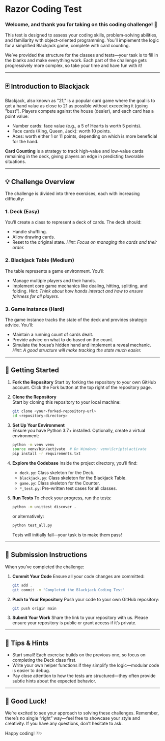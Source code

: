 # Razor Coding Test

### Welcome, and thank you for taking on this coding challenge! 🎉

This test is designed to assess your coding skills, problem-solving abilities, and familiarity with object-oriented programming. You’ll implement the logic for a simplified Blackjack game, complete with card counting.

We’ve provided the structure for the classes and tests—your task is to fill in the blanks and make everything work. Each part of the challenge gets progressively more complex, so take your time and have fun with it!

---

## 🃏 Introduction to Blackjack

Blackjack, also known as "21," is a popular card game where the goal is to get a hand value as close to 21 as possible without exceeding it (going "bust"). Players compete against the house (dealer), and each card has a point value:

- Number cards: face value (e.g., a 5 of Hearts is worth 5 points).
- Face cards (King, Queen, Jack): worth 10 points.
- Aces: worth either 1 or 11 points, depending on which is more beneficial for the hand.

**Card Counting** is a strategy to track high-value and low-value cards remaining in the deck, giving players an edge in predicting favorable situations.

---

## 💡 Challenge Overview

The challenge is divided into three exercises, each with increasing difficulty:

### 1. **Deck** (Easy)
You’ll create a class to represent a deck of cards. The deck should:
- Handle shuffling.
- Allow drawing cards.
- Reset to the original state.
*Hint: Focus on managing the cards and their order.*

### 2. **Blackjack Table** (Medium)
The table represents a game environment. You’ll:
- Manage multiple players and their hands.
- Implement core game mechanics like dealing, hitting, splitting, and folding.
*Hint: Think about how hands interact and how to ensure fairness for all players.*

### 3. **Game instance** (Hard)
The game instance tracks the state of the deck and provides strategic advice. You’ll:
- Maintain a running count of cards dealt.
- Provide advice on what to do based on the count.
- Simulate the house’s hidden hand and implement a reveal mechanic.
*Hint: A good structure will make tracking the state much easier.*

---

## 🚀 Getting Started

1. **Fork the Repository**
   Start by forking the repository to your own GitHub account.
   Click the Fork button at the top right of the repository page.

2. **Clone the Repository**  
   Start by cloning this repository to your local machine:
   ```bash
   git clone <your-forked-repository-url>
   cd <repository-directory>
   ```

3. **Set Up Your Environment**  
   Ensure you have Python 3.7+ installed. Optionally, create a virtual environment:
   ```bash
   python -m venv venv
   source venv/bin/activate  # On Windows: venv\Scripts\activate
   pip install -r requirements.txt
   ```

4. **Explore the Codebase**
    Inside the project directory, you’ll find:
    - `deck.py`: Class skeleton for the Deck.
    - `blackjack.py`: Class skeleton for the Blackjack Table.
    - `game.py`: Class skeleton for the Counter.
    - `*_test.py`: Pre-written test cases for all classes.

5. **Run Tests**
    To check your progress, run the tests:
    ```bash
    python -m unittest discover .
    ```
    or alternatively:
    ```bash
    python test_all.py
    ```
    Tests will initially fail—your task is to make them pass!

---

## 📝 Submission Instructions

When you’ve completed the challenge:

1. **Commit Your Code**
    Ensure all your code changes are committed:
    ```bash
    git add .
    git commit -m "Completed the Blackjack Coding Test"
    ```

2. **Push to Your Repository**
    Push your code to your own GitHub repository:
    ```bash
    git push origin main
    ```

3. **Submit Your Work**
    Share the link to your repository with us. Please ensure your repository is public or grant access if it’s private.

---

## 🧐 Tips & Hints
- Start small! Each exercise builds on the previous one, so focus on completing the Deck class first.
- Write your own helper functions if they simplify the logic—modular code is easier to debug.
- Pay close attention to how the tests are structured—they often provide subtle hints about the expected behavior.

---

## 🌟 Good Luck!

We’re excited to see your approach to solving these challenges. Remember, there’s no single “right” way—feel free to showcase your style and creativity. If you have any questions, don’t hesitate to ask.

Happy coding! 🃏✨